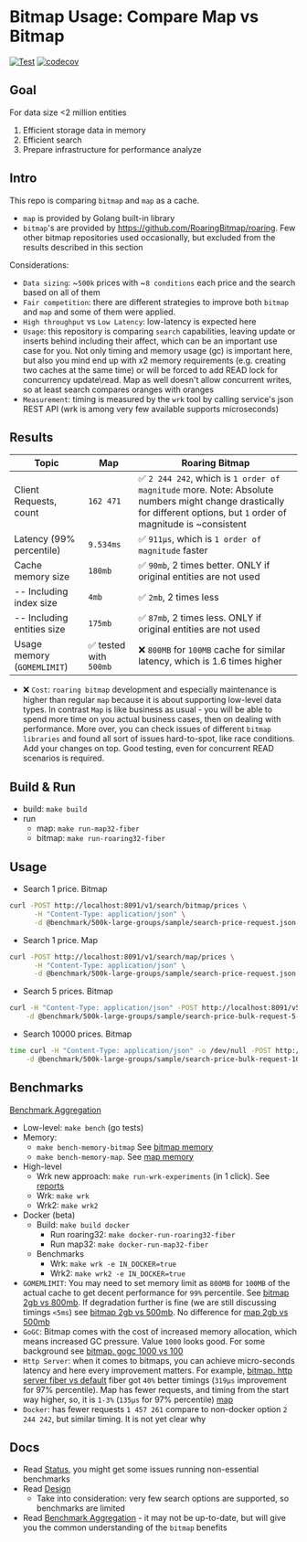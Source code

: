# Bitmap Usage: Compare Map vs Bitmap

[![Test](https://github.com/marniks7/bitmap-usage/actions/workflows/test.yaml/badge.svg)](https://github.com/marniks7/bitmap-usage/actions/workflows/test.yaml)
[![codecov](https://codecov.io/gh/marniks7/bitmap-usage/branch/master/graph/badge.svg?token=YDLIOFV6AQ)](https://codecov.io/gh/marniks7/bitmap-usage)

## Goal

For data size <2 million entities

1. Efficient storage data in memory
2. Efficient search
3. Prepare infrastructure for performance analyze

## Intro

This repo is comparing `bitmap` and `map` as a cache.

* `map` is provided by Golang built-in library
* `bitmap`'s are provided by https://github.com/RoaringBitmap/roaring. Few other bitmap repositories used occasionally,
  but excluded from the results described in this section

Considerations:

* `Data sizing`: ~`500k` prices with ~`8 conditions` each price and the search based on all of them
* `Fair competition`: there are different strategies to improve both `bitmap` and `map` and some of them were applied.
* `High throughput` vs `Low Latency`: low-latency is expected here
* `Usage`: this repository is comparing `search` capabilities, leaving update or inserts behind including their affect,
  which can be an important use case for you. Not only timing and memory usage (gc) is important here, but also you mind
  end up with x2 memory requirements (e.g. creating two caches at the same time) or will be forced to add READ lock for
  concurrency update\read. Map as well doesn't allow concurrent writes, so at least search compares oranges with oranges
* `Measurement`: timing is measured by the `wrk` tool by calling service's json REST API (wrk is among very few
  available supports microseconds)

## Results

| Topic                       | Map                   | Roaring Bitmap                                                                                                                                                        |
|-----------------------------|-----------------------|-----------------------------------------------------------------------------------------------------------------------------------------------------------------------|
| Client Requests, count      | `162 471`             | ✅ `2 244 242`, which is `1 order of magnitude` more. Note: Absolute numbers might change drastically for different options, but `1` order of magnitude is ~consistent |
| Latency (99% percentile)    | `9.534ms`             | ✅ `911µs`, which is `1 order of magnitude` faster                                                                                                                     |
| Cache memory size           | `180mb`               | ✅ `90mb`, 2 times better. ONLY if original entities are not used                                                                                                      |
| -- Including index size     | `4mb`                 | ✅ `2mb`, 2 times less                                                                                                                                                 |
| -- Including entities size  | `175mb`               | ✅ `87mb`, 2 times less. ONLY if original entities are not used                                                                                                        |                                                                      |
| Usage memory (`GOMEMLIMIT`) | ✅ tested with `500mb` | ❌ `800MB` for `100MB` cache for similar latency, which is 1.6 times higher                                                                                            |

* ❌ `Cost`: `roaring bitmap` development and especially maintenance is higher than regular `map` because it is about
  supporting low-level data types. In contrast `Map` is like business as usual - you will be able to spend more time on
  you actual business cases, then on dealing with performance. More over, you can check issues of
  different `bitmap libraries` and found all sort of issues hard-to-spot, like race conditions. Add your changes on
  top. Good testing, even for concurrent READ scenarios is required.

## Build & Run

* build: `make build`
* run
    * map: `make run-map32-fiber`
    * bitmap: `make run-roaring32-fiber`

## Usage

* Search 1 price. Bitmap

```bash
curl -POST http://localhost:8091/v1/search/bitmap/prices \
      -H "Content-Type: application/json" \
      -d @benchmark/500k-large-groups/sample/search-price-request.json
```

* Search 1 price. Map

```bash
curl -POST http://localhost:8091/v1/search/map/prices \
      -H "Content-Type: application/json" \
      -d @benchmark/500k-large-groups/sample/search-price-request.json
```

* Search 5 prices. Bitmap

```bash
curl -H "Content-Type: application/json" -POST http://localhost:8091/v5/search/bitmap/bulk/prices \
    -d @benchmark/500k-large-groups/sample/search-price-bulk-request-5-nd.json
```

* Search 10000 prices. Bitmap

```bash
time curl -H "Content-Type: application/json" -o /dev/null -POST http://localhost:8091/v5/search/bitmap/bulk/prices \
    -d @benchmark/500k-large-groups/sample/search-price-bulk-request-10000-nd.json
```

## Benchmarks

[Benchmark Aggregation](docs/benchmark.md)

* Low-level: `make bench` (go tests)
* Memory:
    * `make bench-memory-bitmap`
      See [bitmap memory](benchmark/500k-large-groups/bitmap/memory)
    * `make bench-memory-map`. See [map memory](benchmark/500k-large-groups/map/memory)
* High-level
    * Wrk new approach: `make run-wrk-experiments` (in 1 click). See [reports](reports)
    * Wrk: `make wrk`
    * Wrk2: `make wrk2`
* Docker (beta)
    * Build: `make build docker`
        * Run roaring32: `make docker-run-roaring32-fiber`
        * Run map32: `make docker-run-map32-fiber`
    * Benchmarks
        * Wrk: `make wrk -e IN_DOCKER=true`
        * Wrk2: `make wrk2 -e IN_DOCKER=true`
* `GOMEMLIMIT`: You may need to set memory limit as `800MB` for `100MB` of the actual cache to get decent performance
  for `99%` percentile.
  See [bitmap 2gb vs 800mb](reports/2023-01-24t00-49-24z-dockermemorylimit-gomemlimit/exp-1-roaring32-dockermemorylimit-2gb-gomemlimit-1750mib.json-vs-exp-7-roaring32-dockermemorylimit-800mb-gomemlimit-650mib.json.md).
  If degradation further is fine (we are still discussing timings `<5ms`)
  see [bitmap 2gb vs 500mb](reports/2023-01-24t00-49-24z-dockermemorylimit-gomemlimit/exp-1-roaring32-dockermemorylimit-2gb-gomemlimit-1750mib.json-vs-exp-9-roaring32-dockermemorylimit-500mb-gomemlimit-400mib.json.md).
  No difference
  for [map 2gb vs 500mb](reports/2023-01-24t00-49-24z-dockermemorylimit-gomemlimit/exp-0-map32-dockermemorylimit-2gb-gomemlimit-1750mib.json-vs-exp-8-map32-dockermemorylimit-500mb-gomemlimit-400mib.json.md)
* `GoGC`: Bitmap comes with the cost of increased memory allocation, which means increased GC pressure. Value `1000`
  looks good. For some background
  see [bitmap. gogc 1000 vs 100](reports/2023-01-21T20-06-59Z-gogc/wrk-t2-c20-roaring32-Fiber-goGC1000-maxProc2.json-wrk-t2-c20-roaring32-Fiber-goGC100-maxProc2.json.md)
* `Http Server`: when it comes to bitmaps, you can achieve micro-seconds latency and here every improvement
  matters. For example,
  [bitmap. http server fiber vs default](reports/2023-01-21T17-28-56Z-http-server/wrk-t2-c20-roaring32-Fiber-goGC1000-maxProc2.json-wrk-t2-c20-roaring32-Default-goGC1000-maxProc2.json.md)
  fiber got `40%` better timings (`319µs` improvement for 97% percentile). Map has fewer requests, and timing from the
  start way higher,
  so, it is `1-3%` (`135µs` for 97%
  percentile) [map](reports/2023-01-21T17-28-56Z-http-server/wrk-t2-c20-map32-Fiber-goGC1000-maxProc2.json-wrk-t2-c20-map32-Default-goGC1000-maxProc2.json.md)
* `Docker`: has fewer requests `1 457 261` compare to non-docker option `2 244 242`, but similar timing. It is not yet
  clear why

## Docs

* Read [Status](docs/status.md), you might get some issues running non-essential benchmarks
* Read [Design](docs/design.md)
    * Take into consideration: very few search options are supported, so benchmarks are limited
* Read [Benchmark Aggregation](docs/benchmark.md) - it may not be up-to-date, but will give you the common understanding
  of the `bitmap` benefits